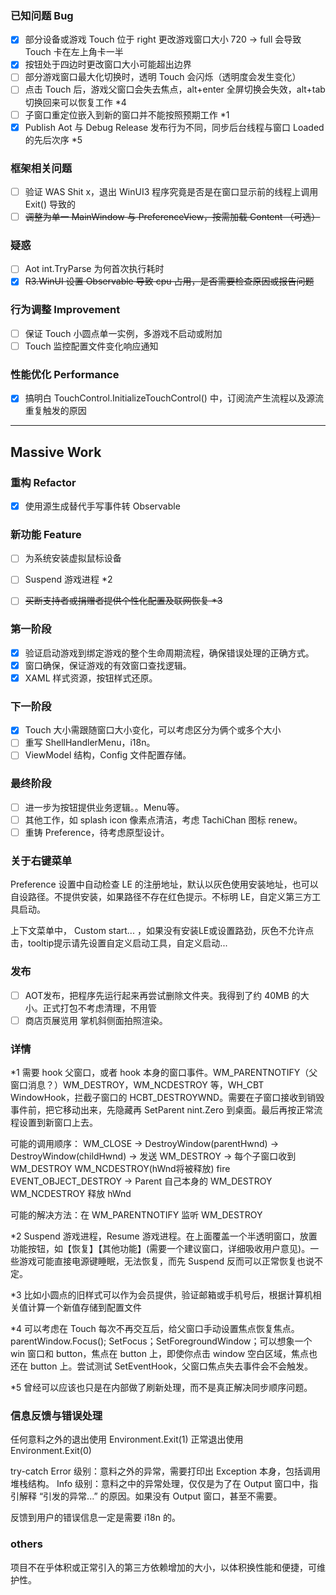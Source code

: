 ### 已知问题 Bug
- [x] 部分设备或游戏 Touch 位于 right 更改游戏窗口大小 720 -> full 会导致 Touch 卡在左上角卡一半
- [x] 按钮处于四边时更改窗口大小可能超出边界
- [ ] 部分游戏窗口最大化切换时，透明 Touch 会闪烁（透明度会发生变化）
- [ ] 点击 Touch 后，游戏父窗口会失去焦点，alt+enter 全屏切换会失效，alt+tab 切换回来可以恢复工作 *4
- [ ] 子窗口重定位嵌入到新的窗口并不能按照预期工作 *1
- [x] Publish Aot 与 Debug Release 发布行为不同，同步后台线程与窗口 Loaded 的先后次序 *5

### 框架相关问题
- [ ] 验证 WAS Shit x，退出 WinUI3 程序究竟是否是在窗口显示前的线程上调用 Exit() 导致的
- [ ] ~~调整为单一 MainWindow 与 PreferenceView，按需加载 Content （可选）~~

### 疑惑
- [ ] Aot int.TryParse 为何首次执行耗时
- [x] ~~R3.WinUI 设置 Observable 导致 cpu 占用，是否需要检查原因或报告问题~~

### 行为调整 Improvement
- [ ] 保证 Touch 小圆点单一实例，多游戏不启动或附加
- [ ] Touch 监控配置文件变化响应通知

### 性能优化 Performance
- [x] 搞明白 TouchControl.InitializeTouchControl() 中，订阅流产生流程以及源流重复触发的原因

---

## Massive Work

### 重构 Refactor
- [x] 使用源生成替代手写事件转 Observable

### 新功能 Feature
- [ ] 为系统安装虚拟鼠标设备
- [ ] Suspend 游戏进程 *2
- [ ] ~~买断支持者或捐赠者提供个性化配置及联网恢复 *3~~


### 第一阶段

- [x] 验证启动游戏到绑定游戏的整个生命周期流程，确保错误处理的正确方式。
- [x] 窗口确保，保证游戏的有效窗口查找逻辑。
- [x] XAML 样式资源，按钮样式还原。

### 下一阶段

- [x] Touch 大小需跟随窗口大小变化，可以考虑区分为俩个或多个大小
- [ ] 重写 ShellHandlerMenu，i18n。
- [ ] ViewModel 结构，Config 文件配置存储。

### 最终阶段

- [ ] 进一步为按钮提供业务逻辑。。Menu等。
- [ ] 其他工作，如 splash icon 像素点清洁，考虑 TachiChan 图标 renew。
- [ ] 重铸 Preference，待考虑原型设计。

### 关于右键菜单

Preference 设置中自动检查 LE 的注册地址，默认以灰色使用安装地址，也可以自设路径。不提供安装，如果路径不存在红色提示。不标明 LE，自定义第三方工具启动。

上下文菜单中， Custom start... ，如果没有安装LE或设置路劲，灰色不允许点击，tooltip提示请先设置自定义启动工具，自定义启动...

### 发布

- [ ] AOT发布，把程序先运行起来再尝试删除文件夹。我得到了约 40MB 的大小。正式打包不考虑清理，不用管
- [ ] 商店页展览用 掌机斜侧面拍照渲染。

### 详情

*1 需要 hook 父窗口，或者 hook 本身的窗口事件。WM_PARENTNOTIFY（父窗口消息？）WM_DESTROY，WM_NCDESTROY 等，WH_CBT WindowHook，拦截子窗口的 HCBT_DESTROYWND。需要在子窗口接收到销毁事件前，把它移动出来，先隐藏再 SetParent nint.Zero 到桌面。最后再按正常流程设置到新窗口上去。

可能的调用顺序： WM_CLOSE -> DestroyWindow(parentHwnd) -> DestroyWindow(childHwnd) -> 发送 WM_DESTROY ->
每个子窗口收到 WM_DESTROY WM_NCDESTROY(hWnd将被释放) fire EVENT_OBJECT_DESTROY -> Parent 自己本身的 WM_DESTROY WM_NCDESTROY 释放 hWnd

可能的解决方法：在 WM_PARENTNOTIFY 监听 WM_DESTROY

*2 Suspend 游戏进程，Resume 游戏进程。在上面覆盖一个半透明窗口，放置功能按钮，如【恢复】【其他功能】(需要一个建议窗口，详细吸收用户意见)。一些游戏可能直接电源键睡眠，无法恢复，而先 Suspend 反而可以正常恢复也说不定。

*3 比如小圆点的旧样式可以作为会员提供，验证邮箱或手机号后，根据计算机相关值计算一个新值存储到配置文件

*4 可以考虑在 Touch 每次不再交互后，给父窗口手动设置焦点恢复焦点。parentWindow.Focus(); SetFocus；SetForegroundWindow；可以想象一个 win 窗口和 button，焦点在 button 上，即使你点击 window 空白区域，焦点也还在 button 上。尝试测试 SetEventHook，父窗口焦点失去事件会不会触发。

*5 曾经可以应该也只是在内部做了刷新处理，而不是真正解决同步顺序问题。

### 信息反馈与错误处理

任何意料之外的退出使用 Environment.Exit(1)
正常退出使用 Environment.Exit(0)

try-catch
Error 级别：意料之外的异常，需要打印出 Exception 本身，包括调用堆栈结构。
Info 级别：意料之中的异常处理，仅仅是为了在 Output 窗口中，指引解释 “引发的异常...” 的原因。如果没有 Output 窗口，甚至不需要。

反馈到用户的错误信息一定是需要 i18n 的。

### others

项目不在乎体积或正常引入的第三方依赖增加的大小，以体积换性能和便捷，可维护性。
